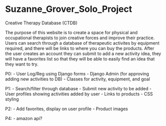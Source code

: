 # Suzanne_Grover_Solo_Project

Creative Therapy Database (CTDB)

The purpose of this website is to create a space for physical and occupational therapists to join creative forces and improve their practice. Users can search through a database of therapeutic activites by equipment required, and there will be links to where you can buy the products. After the user creates an account they can submit to add a new activity idea, they will have a favorites list so that they will be able to easily find an idea that they want to try.


P0: 
    - User Log/Reg using Django forms
    - Django Admin (for approving adding new activities to DB)
    - Classes for activity, equipment, and goal

P1:
    - Search/filter through database
    - Submit new activity to be added
    - User profiles showing activities added by user
    - Links to products
    - CSS styling

P2: 
    - Add favorites, display on user profile
    - Product images

P4:
    - amazon api?